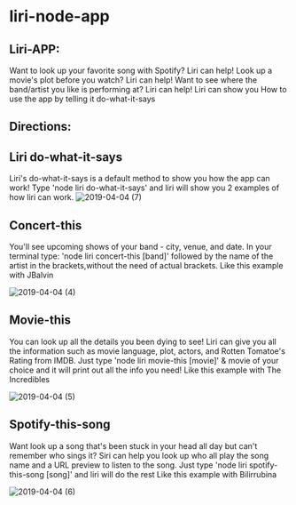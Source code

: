 # liri-node-app
Liri-APP: 
---------
Want to look up your favorite song with Spotify? Liri can help!
Look up a movie's plot before you watch? Liri can help!
Want to see where the band/artist you like is performing at? Liri can help!
Liri can show you How to use the app by telling it do-what-it-says

Directions:
-----------
Liri do-what-it-says 
-------------
Liri's do-what-it-says is a default method to show you how the app can work! Type 'node liri do-what-it-says' and liri will show you 2 examples of how liri can work.
![2019-04-04 (7)](https://user-images.githubusercontent.com/46499915/55602752-19d84d80-5735-11e9-99ce-6ae59d0abfb8.png)

Concert-this
-------------
You'll see upcoming shows of your band - city, venue, and date.
In your terminal type: 'node liri concert-this [band]' 
followed by the name of the artist in the brackets,without the need of actual brackets. 
Like this example with JBalvin

![2019-04-04 (4)](https://user-images.githubusercontent.com/46499915/55602164-46d73100-5732-11e9-8bda-284b8805517d.png)

Movie-this 
-----------
You can look up all the details you been dying to see! Liri can give you all the information such as movie language, plot, actors, and Rotten Tomatoe's Rating from IMDB. Just type 'node liri movie-this [movie]' & movie of your choice and it will print out all the info you need!
Like this example with The Incredibles

![2019-04-04 (5)](https://user-images.githubusercontent.com/46499915/55602391-5440eb00-5733-11e9-81df-0447bfce648d.png)

Spotify-this-song
-----------------
Want look up a song that's been stuck in your head all day but can't remember who sings it? Siri can help you look up who all play the song name and a URL preview to listen to the song. Just type 'node liri spotify-this-song [song]' and liri will do the rest
Like this example with Bilirrubina 

![2019-04-04 (6)](https://user-images.githubusercontent.com/46499915/55602534-24461780-5734-11e9-9d4b-3a65cb23adce.png)

